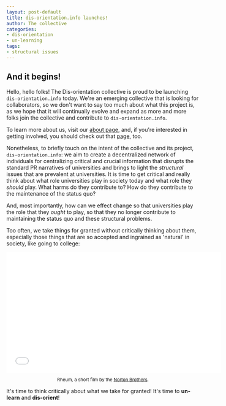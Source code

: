 ```yaml
---
layout: post-default
title: dis-orientation.info launches!
author: The collective
categories:
- dis-orientation
- un-learning
tags:
- structural issues
---
```


## And it begins!

Hello, hello folks! The Dis-orientation collective is proud to be launching `dis-orientation.info` today. We're an emerging collective that is looking for collaborators, so we don't want to say too much about what this project is, as we hope that it will continually evolve and expand as more and more folks join the collective and contribute to `dis-orientation.info`.

To learn more about us, visit our [about page](http://dis-orientation.info), and, if you're interested in getting involved, you should check out that [page](http://dis-orientation.info/involved), too.

Nonetheless, to briefly touch on the intent of the collective and its project, `dis-orientation.info`: we aim to create a decentralized network of individuals for centralizing critical and crucial information that disrupts the standard PR narratives of universities and brings to light the *structural* issues that are prevalent at universities. It is time to get critical and really think about what role universities play in society today and what role they *should* play. What harms do they contribute to? How do they contribute to the maintenance of the status quo? <!-- more -->

And, most importantly, how can we effect change so that universities play the role that they *ought* to play, so that they no longer contribute to maintaining the status quo and these structural problems.

Too often, we take things for granted without critically thinking about them, especially those things that are so accepted and ingrained as 'natural' in society, like going to college:

<iframe style="display:block;margin:0 auto;" width="560" height="315" src="//www.youtube.com/embed/DH0FYpIyJ0E" frameborder="0" allowfullscreen></iframe>

<p style="text-align:center;font-size:smaller;">Rheum, a short film by the <a href="http://www.thenortonbrothers.com/">Norton Brothers</a>.</p>

It's time to think critically about what we take for granted! It's time to **un-learn** and **dis-orient**!